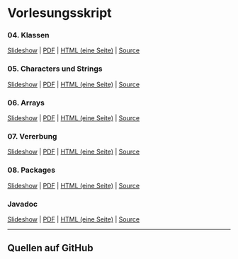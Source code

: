 # Vorlesungsskript

<div class="row">

<div class="span4">

### 04. Klassen

[Slideshow](/docs/lectures/seiiib/presentation/04_Klassen.html) |
[PDF](/docs/lectures/seiiib/pdf/04_Klassen.pdf) |
[HTML (eine Seite)](/docs/lectures/seiiib/html/04_Klassen.html) |
[Source](https://github.com/obcode/seiiib/blob/master/04_Klassen.txt)

</div>

<div class="span4">

### 05. Characters und Strings

[Slideshow](/docs/lectures/seiiib/presentation/05_CharString.html) |
[PDF](/docs/lectures/seiiib/pdf/05_CharString.pdf) |
[HTML (eine Seite)](/docs/lectures/seiiib/html/05_CharString.html) |
[Source](https://github.com/obcode/seiiib/blob/master/05_CharString.txt)

</div>

<div class="span4">

### 06. Arrays

[Slideshow](/docs/lectures/seiiib/presentation/06_Arrays.html) |
[PDF](/docs/lectures/seiiib/pdf/06_Arrays.pdf) |
[HTML (eine Seite)](/docs/lectures/seiiib/html/06_Arrays.html) |
[Source](https://github.com/obcode/seiiib/blob/master/06_Arrays.txt)

</div>

</div>

<div class="row">

<div class="span4">

### 07. Vererbung

[Slideshow](/docs/lectures/seiiib/presentation/07_Vererbung.html) |
[PDF](/docs/lectures/seiiib/pdf/07_Vererbung.pdf) |
[HTML (eine Seite)](/docs/lectures/seiiib/html/07_Vererbung.html) |
[Source](https://github.com/obcode/seiiib/blob/master/07_Vererbung.txt)

</div>

<div class="span4">


</div>

<div class="span4">

### 08. Packages

[Slideshow](/docs/lectures/seiiib/presentation/08_Packages.html) |
[PDF](/docs/lectures/seiiib/pdf/08_Packages.pdf) |
[HTML (eine Seite)](/docs/lectures/seiiib/html/08_Packages.html) |
[Source](https://github.com/obcode/seiiib/blob/master/08_Packages.txt)


</div>

</div>

<div class="row">

<div class="span4">

### Javadoc

[Slideshow](/docs/lectures/seiiib/presentation/Javadoc.html) |
[PDF](/docs/lectures/seiiib/pdf/Javadoc.pdf) |
[HTML (eine Seite)](/docs/lectures/seiiib/html/Javadoc.html) |
[Source](https://github.com/obcode/seiiib/blob/master/Javadoc.txt)

</div>

</div>

<hr class="dashed">

<div class="row">
<div class="span5">

## Quellen auf GitHub
</div>

<div class="span5">
<div class="github-widget" data-repo="obcode/seiiib"></div>
</div>
</div>
